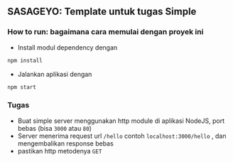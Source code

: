 ## SASAGEYO: Template untuk tugas Simple

### How to run: bagaimana cara memulai dengan proyek ini
- Install modul dependency dengan
```sh
npm install
```
- Jalankan aplikasi dengan
```sh
npm start
```

### Tugas
- Buat simple server menggunakan http module di aplikasi NodeJS, port bebas (bisa `3000` atau `80`)
- Server menerima request url `/hello`  contoh `localhost:3000/hello` , dan mengembalikan response bebas
- pastikan http metodenya `GET`
